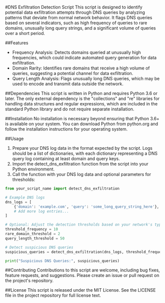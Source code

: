 #DNS Exfiltration Detection Script
This script is designed to identify potential data exfiltration attempts through DNS queries by analyzing patterns that deviate from normal network behavior. It flags DNS queries based on several indicators, such as high frequency of queries to rare domains, unusually long query strings, and a significant volume of queries over a short period.

##Features
- Frequency Analysis: Detects domains queried at unusually high frequencies, which could indicate automated query generation for data exfiltration.
- Domain Rarity: Identifies rare domains that receive a high volume of queries, suggesting a potential channel for data exfiltration.
- Query Length Analysis: Flags unusually long DNS queries, which may be used to encode and transmit data outside the network.

##Dependencies
This script is written in Python and requires Python 3.6 or later. The only external dependency is the "collections" and "re" libraries for handling data structures and regular expressions, which are included in the standard Python library and do not require separate installation.

##Installation
No installation is necessary beyond ensuring that Python 3.6+ is available on your system. You can download Python from python.org and follow the installation instructions for your operating system.

##Usage
1. Prepare your DNS log data in the format expected by the script. Logs should be a list of dictionaries, with each dictionary representing a DNS query log containing at least domain and query keys.
2. Import the detect_dns_exfiltration function from the script into your Python environment.
3. Call the function with your DNS log data and optional parameters for thresholds:

```python
from your_script_name import detect_dns_exfiltration

# Example DNS logs
dns_logs = [
    {'domain': 'example.com', 'query': 'some_long_query_string_here'},
    # Add more log entries...
]

# Optional: Adjust the detection thresholds based on your network's typical behavior
threshold_frequency = 10
rare_domain_threshold = 2
query_length_threshold = 50

# Detect suspicious DNS queries
suspicious_queries = detect_dns_exfiltration(dns_logs, threshold_frequency, rare_domain_threshold, query_length_threshold)

print("Suspicious DNS Queries:", suspicious_queries)
```

##Contributing
Contributions to this script are welcome, including bug fixes, feature requests, and suggestions. Please create an issue or pull request on the project's repository.

##License
This script is released under the MIT License. See the LICENSE file in the project repository for full license text.

